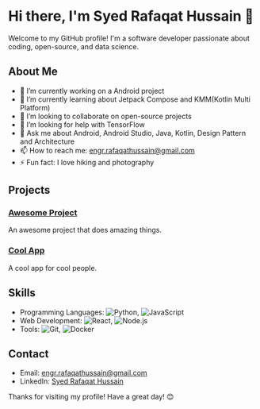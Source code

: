 # Hi there, I'm Syed Rafaqat Hussain 👋

Welcome to my GitHub profile! I'm a software developer passionate about coding, open-source, and data science.

## About Me

- 🔭 I’m currently working on a Android project
- 🌱 I’m currently learning about Jetpack Compose and KMM(Kotlin Multi Platform)
- 👯 I’m looking to collaborate on open-source projects
- 🤔 I’m looking for help with TensorFlow
- 💬 Ask me about Android, Android Studio, Java, Kotlin, Design Pattern and Architecture
- 📫 How to reach me: engr.rafaqathussain@gmail.com
- ⚡ Fun fact: I love hiking and photography

## Projects

### [Awesome Project](https://github.com/janedoe/awesome-project)
An awesome project that does amazing things.

### [Cool App](https://github.com/janedoe/cool-app)
A cool app for cool people.

## Skills

- Programming Languages: ![Python](https://img.shields.io/badge/-Python-3776AB?style=flat&logo=python&logoColor=white), ![JavaScript](https://img.shields.io/badge/-JavaScript-F7DF1E?style=flat&logo=javascript&logoColor=black)
- Web Development: ![React](https://img.shields.io/badge/-React-61DAFB?style=flat&logo=react&logoColor=black), ![Node.js](https://img.shields.io/badge/-Node.js-339933?style=flat&logo=node.js&logoColor=white)
- Tools: ![Git](https://img.shields.io/badge/-Git-F05032?style=flat&logo=git&logoColor=white), ![Docker](https://img.shields.io/badge/-Docker-2496ED?style=flat&logo=docker&logoColor=white)

## Contact

- Email: [engr.rafaqathussain@gmail.com](mailto:engr.rafaqathussain)
- LinkedIn: [Syed Rafaqat Hussain](https://www.linkedin.com/in/jane-doe)

Thanks for visiting my profile! Have a great day! 😊

